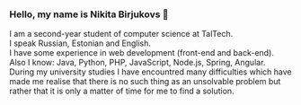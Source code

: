### Hello, my name is Nikita Birjukovs 👋
I am a second-year student of computer science at TalTech.  
I speak Russian, Estonian and English.  
I have some experience in web development (front-end and back-end).  
Also I know: Java, Python, PHP, JavaScript, Node.js, Spring, Angular.  
During my university studies I have encountred many difficulties which have made me realise that there is no such thing as an unsolvable problem but rather that it is only a matter of time for me to find a solution. 

<!--
**nibirj/nibirj** is a ✨ _special_ ✨ repository because its `README.md` (this file) appears on your GitHub profile.

Here are some ideas to get you started:

- 🔭 I’m currently working on ...
- 🌱 I’m currently learning ...
- 👯 I’m looking to collaborate on ...
- 🤔 I’m looking for help with ...
- 💬 Ask me about ...
- 📫 How to reach me: ...
- 😄 Pronouns: ...
- ⚡ Fun fact: ...
-->
